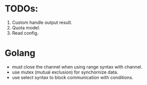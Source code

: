 # TODOs:

1. Custom handle output result.
2. Quota model.
3. Read config.

# Golang
- must close the channel when using range syntax with channel.
- use mutex (mutual exclusion) for synchornize data.
- use select syntax to block communication with conditions.